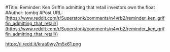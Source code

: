 #Title: Reminder: Ken Griffin admitting that retail investors own the float
#Author: tombq
#Post URL: [https://www.reddit.com/r/Superstonk/comments/n4vrb2/reminder_ken_griffin_admitting_that_retail/](https://www.reddit.com/r/Superstonk/comments/n4vrb2/reminder_ken_griffin_admitting_that_retail/)


https://i.redd.it/kraa9wy7m5x61.png